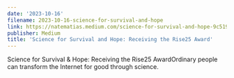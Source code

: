 ```yaml
---
date: '2023-10-16'
filename: 2023-10-16-science-for-survival-and-hope
link: https://natematias.medium.com/science-for-survival-and-hope-9c5195264c60?source=rss-61f90df70e11------2
publisher: Medium
title: 'Science for Survival and Hope: Receiving the Rise25 Award'
---
```


Science for Survival &amp; Hope: Receiving the Rise25 AwardOrdinary people can transform the Internet for good through science.